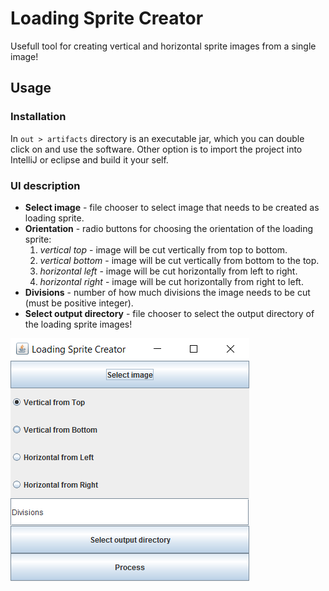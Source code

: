 # Loading Sprite Creator

Usefull tool for creating vertical and horizontal sprite images from a single image!

## Usage

### Installation
In `out > artifacts` directory is an executable jar, which you can double click on and use the software.
 Other option is to import the project into IntelliJ or eclipse and build it your self.

### UI description
* **Select image** - file chooser to select image that needs to be created as loading sprite.
* **Orientation** - radio buttons for choosing the orientation of the loading sprite:
    1. _vertical top_ - image will be cut vertically from top to bottom.
    2. _vertical bottom_ - image will be cut vertically from bottom to the top.
    3. _horizontal left_ - image will be cut horizontally from left to right.
    4. _horizontal right_ - image will be cut horizontally from right to left.
* **Divisions** - number of how much divisions the image needs to be cut (must be positive integer).
* **Select output directory** - file chooser to select the output directory of the loading sprite images!


![Software UI](/images/loading-sprite-creator.png?raw=true "Software UI")